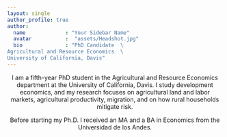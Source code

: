 ```yaml
---
layout: single
author_profile: true
author:
  name             : "Your Sidebar Name"
  avatar           :  "assets/Headshot.jpg"
  bio              : "PhD Candidate  \
Agricultural and Resource Economics  \
University of California, Davis"
---
```


<p align="center">
I am a fifth-year PhD student in the Agricultural and Resource Economics department at the University of California, Davis. I study development economics, and my research focuses on agricultural land and labor markets, agricultural productivity, migration, and on how rural households mitigate risk.
</p>

<p align="center">
Before starting my Ph.D. I received an MA and a BA in Economics from the Universidad de los Andes.
</p>
